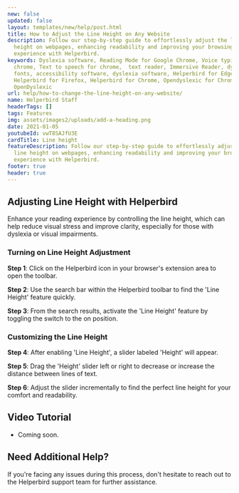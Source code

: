 ```yaml
---
new: false
updated: false
layout: templates/new/help/post.html
title: How to Adjust the Line Height on Any Website
description: Follow our step-by-step guide to effortlessly adjust the line
  height on webpages, enhancing readability and improving your browsing
  experience with Helperbird.
keywords: Dyslexia software, Reading Mode for Google Chrome, Voice typing for
  chrome, Text to speech for chrome,  text reader, Immersive Reader, dyslexia
  fonts, accessibility software, dyslexia software, Helperbird for Edge,
  Helperbird for Firefox, Helperbird for Chrome, Opendyslexic for Chrome,
  OpenDyslexic
url: help/how-to-change-the-line-height-on-any-website/
name: Helperbird Staff
headerTags: []
tags: Features
img: assets/images2/uploads/add-a-heading.png
date: 2021-01-05
youtubeId: vwT8SAJfU3E
cardTitle: Line height
featureDescription: Follow our step-by-step guide to effortlessly adjust the
  line height on webpages, enhancing readability and improving your browsing
  experience with Helperbird.
footer: true
header: true
---
```



## Adjusting Line Height with Helperbird

Enhance your reading experience by controlling the line height, which can help reduce visual stress and improve clarity, especially for those with dyslexia or visual impairments.

### Turning on Line Height Adjustment

**Step 1**: Click on the Helperbird icon in your browser's extension area to open the toolbar.

**Step 2**: Use the search bar within the Helperbird toolbar to find the 'Line Height' feature quickly.

**Step 3**: From the search results, activate the 'Line Height' feature by toggling the switch to the on position.

### Customizing the Line Height

**Step 4**: After enabling 'Line Height', a slider labeled 'Height' will appear.

**Step 5**: Drag the 'Height' slider left or right to decrease or increase the distance between lines of text.

**Step 6**: Adjust the slider incrementally to find the perfect line height for your comfort and readability.


## Video Tutorial

- Coming soon.

## Need Additional Help?

If you're facing any issues during this process, don't hesitate to reach out to the Helperbird support team for further assistance.
